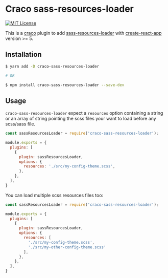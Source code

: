 # Craco sass-resources-loader

[![MIT License](https://img.shields.io/badge/license-MIT-blue.svg)](LICENSE)

This is a [craco](https://github.com/sharegate/craco) plugin to add [sass-resources-loader](https://www.npmjs.com/package/sass-resources-loader) with [create-react-app](https://facebook.github.io/create-react-app/) version >= 5.

## Installation

```bash
$ yarn add -D craco-sass-resources-loader

# OR

$ npm install craco-sass-resources-loader --save-dev
```

## Usage

`craco-sass-resources-loader` expect a `resources` option containing a string or an array of
string pointing the scss files your want to load before any scss/sass file.

```js
const sassResourcesLoader = require('craco-sass-resources-loader');

module.exports = {
  plugins: [
    {
      plugin: sassResourcesLoader,
      options: {
        resources: './src/my-config-theme.scss',
      },
    },
  ],
}
```

You can load multiple scss resources files too:

```js
const sassResourcesLoader = require('craco-sass-resources-loader');

module.exports = {
  plugins: [
    {
      plugin: sassResourcesLoader,
      options: {
        resources: [
          './src/my-config-theme.scss',
          './src/my-other-config-theme.scss'
        ],
      },
    },
  ],
}
```
